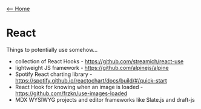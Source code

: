 [<-- Home](/readme.md)

# React

Things to potentially use somehow...

- collection of React Hooks - https://github.com/streamich/react-use
- lightweight JS framework - https://github.com/alpinejs/alpine
- Spotify React charting library - https://spotify.github.io/reactochart/docs/build/#/quick-start
- React Hook for knowing when an image is loaded - https://github.com/frzkn/use-images-loaded
- MDX WYSIWYG projects and editor frameworks like Slate.js and draft-js

